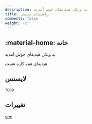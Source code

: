 ```yaml
---
description: به ویکی هیدیفای خوش آمدید
title: راهنمای منیجر
comments: false
weight: -2
---
```

## :material-home: خانه

به ویکی هیدیفای خوش آمدید

هیدیفای همه کاره هست

## لایسنس

```
TODO
```

## تغییرات

[see](changelog.md)

